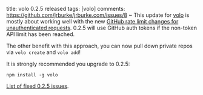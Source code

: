 title: volo 0.2.5 released
tags: [volo]
comments: https://github.com/jrburke/jrburke.com/issues/8
~
This update for [volo](http://volojs.org) is mostly about working well with the new [GitHub rate limit changes for unauthenticated requests](http://developer.github.com/changes/2012-10-14-rate-limit-changes/). 0.2.5 will use GitHub auth tokens if the non-token API limit has been reached.

The other benefit with this approach, you can now pull down private repos via `volo create` and `volo add`!

It is strongly recommended you upgrade to 0.2.5:

    npm install -g volo

[List of fixed 0.2.5 issues](https://github.com/volojs/volo/issues?milestone=8&page=1&state=closed).